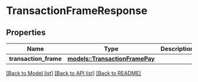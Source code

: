 # TransactionFrameResponse

## Properties

Name | Type | Description | Notes
------------ | ------------- | ------------- | -------------
**transaction_frame** | [**models::TransactionFramePay**](TransactionFramePay.md) |  | 

[[Back to Model list]](../README.md#documentation-for-models) [[Back to API list]](../README.md#documentation-for-api-endpoints) [[Back to README]](../README.md)


